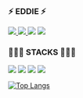 ### ⚡️ EDDIE ⚡️
<!-- github insta medium gmail-->
<a href="https://github.com/JustEddie"><img src="https://img.shields.io/badge/github-181717?style=for-the-badge&logo=GitHub&logoColor=white"/>
</a>
<a href="https://www.instagram.com/eddie_yj/"><img src="https://img.shields.io/badge/instagram-E4405F?style=for-the-badge&logo=Instagram&logoColor=white">
</a>
<a href="https://medium.com/@skdpwls830"><img src="https://img.shields.io/badge/medium-000000?style=for-the-badge&logo=Medium&logoColor=white"/></a>
<a href="skdpwls830@gmai.com"><img src="https://img.shields.io/badge/gmail-EA4335?style=for-the-badge&logo=Gmail&logoColor=white"/></a>

### 🧑🏻‍💻 STACKS 🧑🏻‍💻
<!-- html css js -->
[<img src="https://img.shields.io/badge/-ReactJs-61DAFB?logo=react">](https://img.shields.io/badge/-ReactJs-61DAFB?style=for-the-badge&logo=react&logoColor=white)
<img src="https://img.shields.io/badge/html-E34F26?style=for-the-badge&logo=HTML5&logoColor=white">
<img src="https://img.shields.io/badge/css-1572B6?style=for-the-badge&logo=CSS3&logoColor=white">
<img src="https://img.shields.io/badge/javascript-F7DF1E?style=for-the-badge&logo=JavaScript&logoColor=black">

[![Top Langs](https://github-readme-stats.vercel.app/api/top-langs/?username=justeddie&layout=compact)](https://github.com/justeddie/github-readme-stats)

